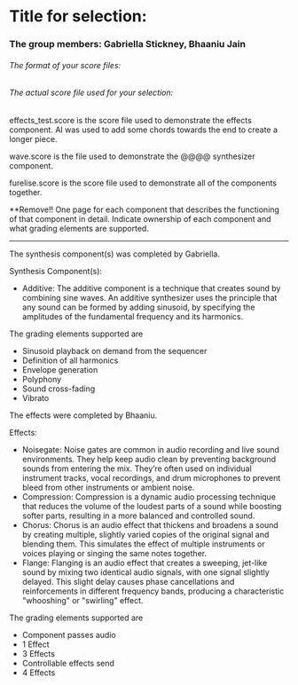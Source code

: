 # Title for selection:

### The group members: Gabriella Stickney, Bhaaniu Jain

###### The format of your score files:

###### The actual score file used for your selection: 

effects_test.score is the score file used to demonstrate the effects component. AI was used to add some chords towards the end to create a longer piece.

wave.score is the file used to demonstrate the @@@@ synthesizer component.

furelise.score is the score file used to demonstrate all of the components together.

**Remove!! One page for each component that describes the functioning of that component in detail.  Indicate ownership of each component and what grading elements are supported.

____________________________________________________
The synthesis component(s) was completed by Gabriella.

Synthesis Component(s):
- Additive:
The additive component is a technique that creates sound by combining sine waves. An additive synthesizer uses the principle that any sound can be formed by adding sinusoid, by specifying the amplitudes of the fundamental frequency and its harmonics.

The grading elements supported are 
- Sinusoid playback on demand from the sequencer
- Definition of all harmonics
- Envelope generation
- Polyphony
- Sound cross-fading
- Vibrato




The effects were completed by Bhaaniu.

Effects:

- Noisegate:
  Noise gates are common in audio recording and live sound environments. They help keep audio clean by preventing background sounds from entering the mix. They’re often used on individual instrument tracks, vocal recordings, and drum microphones to prevent bleed from other instruments or ambient noise.
- Compression:
  Compression is a dynamic audio processing technique that reduces the volume of the loudest parts of a sound while boosting softer parts, resulting in a more balanced and controlled sound.
- Chorus:
  Chorus is an audio effect that thickens and broadens a sound by creating multiple, slightly varied copies of the original signal and blending them. This simulates the effect of multiple instruments or voices playing or singing the same notes together.
- Flange:
  Flanging is an audio effect that creates a sweeping, jet-like sound by mixing two identical audio signals, with one signal slightly delayed. This slight delay causes phase cancellations and reinforcements in different frequency bands, producing a characteristic "whooshing" or "swirling" effect.


The grading elements supported are
- Component passes audio
- 1 Effect
- 3 Effects
- Controllable effects send
- 4 Effects
